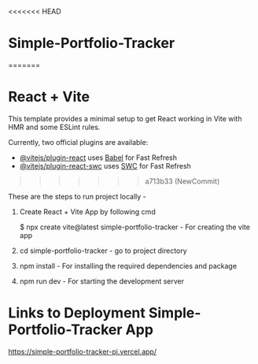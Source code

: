 <<<<<<< HEAD
# Simple-Portfolio-Tracker
=======
# React + Vite

This template provides a minimal setup to get React working in Vite with HMR and some ESLint rules.

Currently, two official plugins are available:

- [@vitejs/plugin-react](https://github.com/vitejs/vite-plugin-react/blob/main/packages/plugin-react/README.md) uses [Babel](https://babeljs.io/) for Fast Refresh
- [@vitejs/plugin-react-swc](https://github.com/vitejs/vite-plugin-react-swc) uses [SWC](https://swc.rs/) for Fast Refresh
>>>>>>> a713b33 (NewCommit)

These are the steps to run project locally -
1. Create React + Vite App by following cmd

   $ npx create vite@latest simple-portfolio-tracker    - For creating the vite app

2. cd simple-portfolio-tracker  -  go to project directory

3. npm install - For installing the required dependencies and package

4. npm run dev  -  For starting the development server


# Links to Deployment Simple-Portfolio-Tracker App

https://simple-portfolio-tracker-pi.vercel.app/

